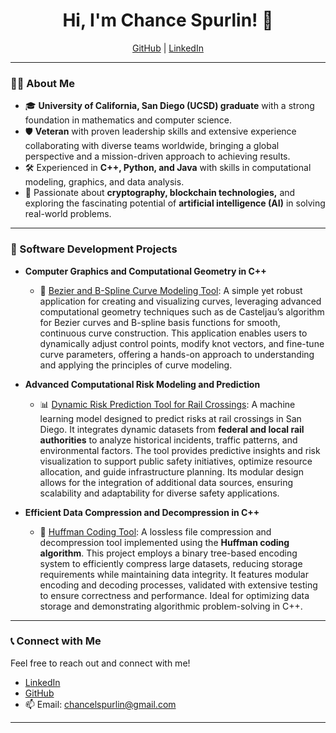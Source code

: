 <h1 align="center">Hi, I'm Chance Spurlin! 👋</h1>
<p align="center">
  <a href="https://github.com/DevChance">GitHub</a> | 
  <a href="https://www.linkedin.com/in/ChanceLSpurlin/">LinkedIn</a>
</p>

---

### 👨‍💻 About Me
- 🎓 **University of California, San Diego (UCSD) graduate** with a strong foundation in mathematics and computer science.
- 🛡️ **Veteran** with proven leadership skills and extensive experience collaborating with diverse teams worldwide, bringing a global perspective and a mission-driven approach to achieving results.
- 🛠️ Experienced in **C++, Python, and Java** with skills in computational modeling, graphics, and data analysis.
- 🌟 Passionate about **cryptography, blockchain technologies,** and exploring the fascinating potential of **artificial intelligence (AI)** in solving real-world problems.

---

### 🚀 Software Development Projects

- **Computer Graphics and Computational Geometry in C++**
  - 🎨 [Bezier and B-Spline Curve Modeling Tool](https://github.com/DevChance/Bezier-and-B-Spline-Curve-Modeling-Tool): A simple yet robust application for creating and visualizing curves, leveraging advanced computational geometry techniques such as de Casteljau’s algorithm for Bezier curves and B-spline basis functions for smooth, continuous curve construction. This application enables users to dynamically adjust control points, modify knot vectors, and fine-tune curve parameters, offering a hands-on approach to understanding and applying the principles of curve modeling. 

- **Advanced Computational Risk Modeling and Prediction**
  - 📊 [Dynamic Risk Prediction Tool for Rail Crossings](https://github.com/DevChance/Risk-Model-Prediction-Tool): A machine learning model designed to predict risks at rail crossings in San Diego. It integrates dynamic datasets from **federal and local rail authorities** to analyze historical incidents, traffic patterns, and environmental factors. The tool provides predictive insights and risk visualization to support public safety initiatives, optimize resource allocation, and guide infrastructure planning. Its modular design allows for the integration of additional data sources, ensuring scalability and adaptability for diverse safety applications.

- **Efficient Data Compression and Decompression in C++**
  - 📂 [Huffman Coding Tool](https://github.com/DevChance/Huffman-Coding-Tool): A lossless file compression and decompression tool implemented using the **Huffman coding algorithm**. This project employs a binary tree-based encoding system to efficiently compress large datasets, reducing storage requirements while maintaining data integrity. It features modular encoding and decoding processes, validated with extensive testing to ensure correctness and performance. Ideal for optimizing data storage and demonstrating algorithmic problem-solving in C++.

---
### 📞 Connect with Me
Feel free to reach out and connect with me!

- [LinkedIn](https://linkedin.com/in/ChanceSpurlin)
- [GitHub](https://github.com/DevChance)
- 📫 Email: [chancelspurlin@gmail.com](mailto:chancelspurlin@gmail.com)

---
<!--
**ChanceLSpurlin/ChanceLSpurlin** is a ✨ _special_ ✨ repository because its `README.md` (this file) appears on your GitHub profile.

Here are some ideas to get you started:

- 🔭 I’m currently working on ...
- 🌱 I’m currently learning ...
- 👯 I’m looking to collaborate on ...
- 🤔 I’m looking for help with ...
- 💬 Ask me about ...
- 📫 How to reach me: ...
- 😄 Pronouns: ...
- ⚡ Fun fact: ...
-->
